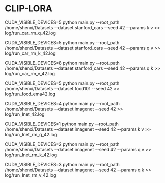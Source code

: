 # CLIP-LORA

CUDA_VISIBLE_DEVICES=5 python main.py --root_path /home/shenxi/Datasets --dataset stanford_cars --seed 42 --params k v >> log/run_car_rm_q_42.log

CUDA_VISIBLE_DEVICES=5 python main.py --root_path /home/shenxi/Datasets --dataset stanford_cars --seed 42 --params q v >> log/run_car_rm_k_42.log

CUDA_VISIBLE_DEVICES=8 python main.py --root_path /home/shenxi/Datasets --dataset stanford_cars --seed 42 --params q k >> log/run_car_rm_v_42.log

CUDA_VISIBLE_DEVICES=5 python main.py --root_path /home/shenxi/Datasets --dataset food101 --seed 42 >> log/run_food_ema42.log

CUDA_VISIBLE_DEVICES=4 python main.py --root_path /home/shenxi/Datasets --dataset imagenet --seed 42 >> log/run_Inet_42.log

CUDA_VISIBLE_DEVICES=1 python main.py --root_path /home/shenxi/Datasets --dataset imagenet --seed 42 --params k v >> log/run_Inet_rm_q_42.log

CUDA_VISIBLE_DEVICES=2 python main.py --root_path /home/shenxi/Datasets --dataset imagenet --seed 42 --params q v >> log/run_Inet_rm_k_42.log

CUDA_VISIBLE_DEVICES=3 python main.py --root_path /home/shenxi/Datasets --dataset imagenet --seed 42 --params q k >> log/run_Inet_rm_v_42.log
